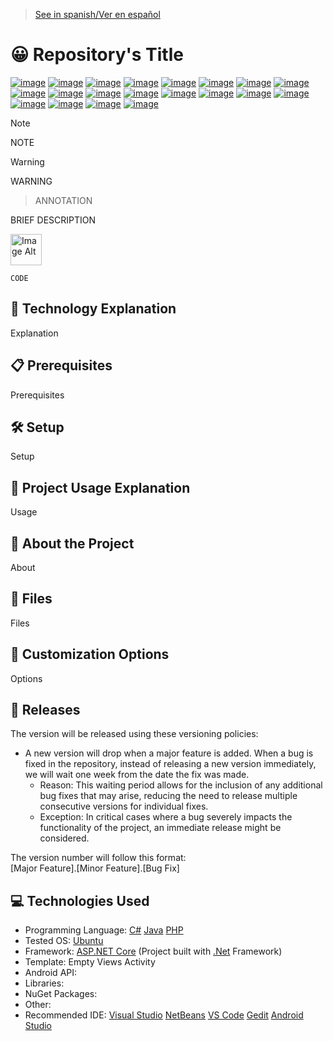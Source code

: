 > [See in spanish/Ver en español](https://github.com/LuisMiSanVe/template-repos/blob/main/README.es.md)
# 😀 Repository's Title
[![image](https://img.shields.io/badge/C%23-239120?style=for-the-badge&logo=csharp&logoColor=white)](https://dotnet.microsoft.com/en-us/languages/csharp)
[![image](https://img.shields.io/badge/.NET-5C2D91?style=for-the-badge&logo=.net&logoColor=white)](https://dotnet.microsoft.com/en-us/learn/dotnet/what-is-dotnet)
[![image](https://img.shields.io/badge/postgres-%23316192.svg?style=for-the-badge&logo=postgresql&logoColor=white)](https://www.postgresql.org/)
[![image](https://img.shields.io/badge/json-5E5C5C?style=for-the-badge&logo=json&logoColor=white)](https://www.newtonsoft.com/json)
[![image](https://img.shields.io/badge/Swagger-85EA2D?style=for-the-badge&logo=Swagger&logoColor=white)](https://github.com/domaindrivendev/Swashbuckle.AspNetCore)
[![image](https://img.shields.io/badge/Google%20Gemini-8E75B2?style=for-the-badge&logo=googlegemini&logoColor=white)](https://aistudio.google.com/app/apikey)
[![image](https://img.shields.io/badge/Visual_Studio-5C2D91?style=for-the-badge&logo=visual%20studio&logoColor=white)](https://visualstudio.microsoft.com/)
[![image](https://img.shields.io/badge/JWT-000000?style=for-the-badge&logo=JSON%20web%20tokens&logoColor=white)](https://jwt.io/introduction)
[![image](https://img.shields.io/badge/apache%20netbeans-1B6AC6?style=for-the-badge&logo=apache%20netbeans%20IDE&logoColor=white)](https://netbeans.apache.org/front/main/index.html)
[![image](https://img.shields.io/badge/java-%23ED8B00.svg?style=for-the-badge&logo=openjdk&logoColor=white)](https://www.java.com/)
[![image](https://img.shields.io/badge/PHP-777BB4?style=for-the-badge&logo=php&logoColor=white)](https://www.php.net/)
[![image](https://img.shields.io/badge/Xampp-F37623?style=for-the-badge&logo=xampp&logoColor=white)](https://www.apachefriends.org/es/index.html)
[![image](https://img.shields.io/badge/Apache-D22128?style=for-the-badge&logo=Apache&logoColor=white)](https://httpd.apache.org/)
[![image](https://img.shields.io/badge/MySQL-005C84?style=for-the-badge&logo=mysql&logoColor=white)](https://www.mysql.com/)
[![image](https://img.shields.io/badge/Visual_Studio_Code-0078D4?style=for-the-badge&logo=visual%20studio%20code&logoColor=white)](https://code.visualstudio.com/)
[![image](https://img.shields.io/badge/Shell_Script-121011?style=for-the-badge&logo=gnu-bash&logoColor=white)]()
[![image](https://img.shields.io/badge/Ubuntu-E95420?style=for-the-badge&logo=ubuntu&logoColor=white)](https://ubuntu.com/)
[![image](https://img.shields.io/badge/firebase-ffca28?style=for-the-badge&logo=firebase&logoColor=black)](https://console.firebase.google.com/)
[![image](https://img.shields.io/badge/Android_Studio-3DDC84?style=for-the-badge&logo=android-studio&logoColor=white)](https://developer.android.com/studio)
[![image](https://img.shields.io/badge/Android-3DDC84?style=for-the-badge&logo=android&logoColor=white)](https://developer.android.com/studio)

>[!NOTE]
> NOTE

> [!WARNING]
> WARNING

> ANNOTATION

BRIEF DESCRIPTION

<img src="https://github.com/LuisMiSanVe/LuisMiSanVe/blob/main/Resources/ShopManager/image.png" width="50" alt="Image Alt">

```
CODE
```

## 📝 Technology Explanation
Explanation

## 📋 Prerequisites
Prerequisites

## 🛠️ Setup
Setup

## 🚀 Project Usage Explanation
Usage

## 📖 About the Project
About

## 📂 Files
Files

## 🎨 Customization Options
Options

## 🚀 Releases
The version will be released using these versioning policies:

- A new version will drop when a major feature is added. When a bug is fixed in the repository, instead of releasing a new version immediately, we will wait one week from the date the fix was made.
  - Reason: This waiting period allows for the inclusion of any additional bug fixes that may arise, reducing the need to release multiple consecutive versions for individual fixes.
  - Exception: In critical cases where a bug severely impacts the functionality of the project, an immediate release might be considered.

The version number will follow this format:\
[Major Feature].[Minor Feature].[Bug Fix]

## 💻 Technologies Used
- Programming Language: [C#](https://dotnet.microsoft.com/en-us/languages/csharp) [Java](https://www.java.com/) [PHP](https://www.php.net/)
- Tested OS: [Ubuntu](https://ubuntu.com/)
- Framework: [ASP.NET Core](https://dotnet.microsoft.com/en-us/apps/aspnet) (Project built with [.Net](https://dotnet.microsoft.com/en-us/learn/dotnet/what-is-dotnet) Framework)
- Template: Empty Views Activity
- Android API:
- Libraries:
- NuGet Packages:
- Other:
- Recommended IDE: [Visual Studio](https://visualstudio.microsoft.com/) [NetBeans](https://netbeans.apache.org/front/main/index.html) [VS Code](https://code.visualstudio.com/) [Gedit](https://help.gnome.org/users/gedit/stable/gedit-quickstart.html.en) [Android Studio](https://developer.android.com/studio)
